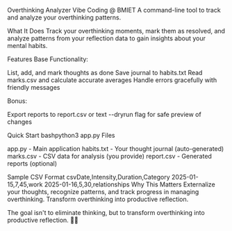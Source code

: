 Overthinking Analyzer
Vibe Coding @ BMIET
A command-line tool to track and analyze your overthinking patterns.

What It Does
Track your overthinking moments, mark them as resolved, and analyze patterns from your reflection data to gain insights about your mental habits.

Features
Base Functionality:

List, add, and mark thoughts as done
Save journal to habits.txt
Read marks.csv and calculate accurate averages
Handle errors gracefully with friendly messages

Bonus:

Export reports to report.csv or text
--dryrun flag for safe preview of changes

Quick Start
bashpython3 app.py
Files

app.py - Main application
habits.txt - Your thought journal (auto-generated)
marks.csv - CSV data for analysis (you provide)
report.csv - Generated reports (optional)

Sample CSV Format
csvDate,Intensity,Duration,Category
2025-01-15,7,45,work
2025-01-16,5,30,relationships
Why This Matters
Externalize your thoughts, recognize patterns, and track progress in managing overthinking. Transform overthinking into productive reflection.

The goal isn't to eliminate thinking, but to transform overthinking into productive reflection. 🧠✨
